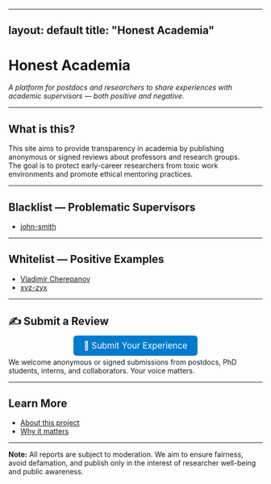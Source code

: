 

---
layout: default
title: "Honest Academia"
---

# Honest Academia

_A platform for postdocs and researchers to share experiences with academic supervisors — both positive and negative._

---

## What is this?

This site aims to provide transparency in academia by publishing anonymous or signed reviews about professors and research groups.  
The goal is to protect early-career researchers from toxic work environments and promote ethical mentoring practices.

---

## Blacklist — Problematic Supervisors

- [john-smith](blacklist/john-smith.md)

---

## Whitelist — Positive Examples

- [Vladimir Cherepanov](whitelist/Vladimir_Cherepanov.md)
- [xyz-zyx](whitelist/xyz-zyx.md)

---


## ✍️ Submit a Review

<p align="center">
  <a href="https://forms.gle/PdWYF8vFj7Ebo5HEA" style="font-size: 1.2em; padding: 0.6em 1.2em; background-color: #007acc; color: white; border-radius: 6px; text-decoration:none;">
    📝 Submit Your Experience
  </a>
</p>

We welcome anonymous or signed submissions from postdocs, PhD students, interns, and collaborators.
Your voice matters.



---

## Learn More

- [About this project](about)
- [Why it matters](about#why)

---

**Note:** All reports are subject to moderation. We aim to ensure fairness, avoid defamation, and publish only in the interest of researcher well-being and public awareness.